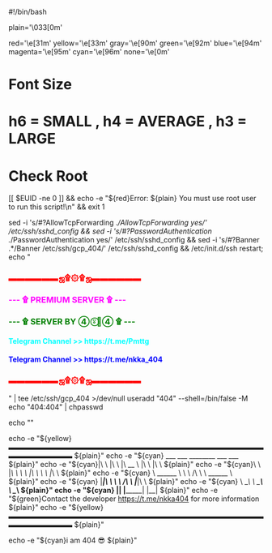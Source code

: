 #!/bin/bash

plain='\033[0m'

red='\e[31m'
yellow='\e[33m'
gray='\e[90m'
green='\e[92m'
blue='\e[94m'
magenta='\e[95m'
cyan='\e[96m'
none='\e[0m'
# Font Size
# h6 = SMALL , h4 = AVERAGE , h3 = LARGE
# Check Root
[[ $EUID -ne 0 ]] && echo -e "${red}Error: ${plain} You must use root user to run this script!\n" && exit 1

sed -i 's/#\?AllowTcpForwarding .*/AllowTcpForwarding yes/' /etc/ssh/sshd_config && sed -i 's/#\?PasswordAuthentication .*/PasswordAuthentication yes/' /etc/ssh/sshd_config && sed -i 's/#\?Banner .*/Banner \/etc\/ssh\/gcp_404/' /etc/ssh/sshd_config && /etc/init.d/ssh restart;
echo "
<h3><font color='red'>▬▬▬▬▬▬ஜ۩۞۩ஜ▬▬▬▬▬▬
</font></h3>
<h3><font color='magenta'>--- ۩ PREMIUM SERVER ۩ ---
</font></h3>

<h3><font color='green'>--- ۩ SERVER BY ④ ⍤⃝🌻④ ۩ ---
</font></h3>

<h4><font color='cyan'>Telegram Channel >> https://t.me/Pmttg
</font></h4>

<h4><font color='blue'>Telegram Channel >> https://t.me/nkka_404
</font></h4>

<h3><font color='red'>▬▬▬▬▬▬ஜ۩۞۩ஜ▬▬▬▬▬▬
</font></h3>" | tee /etc/ssh/gcp_404 >/dev/null
useradd "404" --shell=/bin/false -M
echo "404:404" | chpasswd

echo ""

echo -e "${yellow}▬▬▬▬▬▬▬▬▬▬▬▬▬▬▬▬▬▬▬▬▬▬▬▬▬▬▬▬▬▬▬▬▬▬▬▬▬▬▬▬▬▬▬▬▬ ${plain}"
echo -e "${cyan} ___   ___          ________          ___   ___                               ${plain}"
echo -e "${cyan}|\  \ |\  \        |\   __  \        |\  \ |\  \                              ${plain}"
echo -e "${cyan}\ \  \|_\  \       \ \  \|\  \       \ \  \|_\  \                             ${plain}"
echo -e "${cyan} \ \______  \       \ \  \/\  \       \ \______  \                            ${plain}"
echo -e "${cyan}  \|_____|\  \       \ \  \/\  \       \|_____|\  \                           ${plain}"
echo -e "${cyan}         \ \__\       \ \_______\             \ \__\                          ${plain}"
echo -e "${cyan}          \|__|        \|_______|              \|__|                          ${plain}"
echo -e "${green}Contact the developer https://t.me/nkka404 for more information              ${plain}"
echo -e "${yellow}▬▬▬▬▬▬▬▬▬▬▬▬▬▬▬▬▬▬▬▬▬▬▬▬▬▬▬▬▬▬▬▬▬▬▬▬▬▬▬▬▬▬▬▬▬ ${plain}"

echo -e "${cyan}i am 404 😎 ${plain}"
